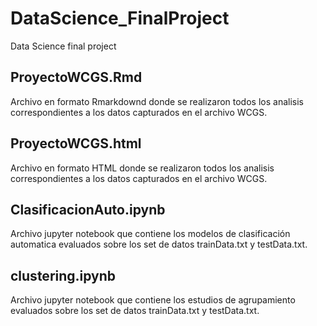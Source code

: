 # DataScience_FinalProject
Data Science final project

## ProyectoWCGS.Rmd

Archivo en formato Rmarkdownd donde se realizaron todos los analisis correspondientes a los datos capturados en el archivo WCGS.

## ProyectoWCGS.html

Archivo en formato HTML donde se realizaron todos los analisis correspondientes a los datos capturados en el archivo WCGS.

## ClasificacionAuto.ipynb

Archivo jupyter notebook que contiene los modelos de clasificación automatica evaluados sobre los set de datos trainData.txt y testData.txt.

## clustering.ipynb

Archivo jupyter notebook que contiene los estudios de agrupamiento evaluados sobre los set de datos trainData.txt y testData.txt.


